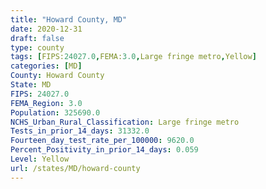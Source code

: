 ```yaml
---
title: "Howard County, MD"
date: 2020-12-31
draft: false
type: county
tags: [FIPS:24027.0,FEMA:3.0,Large fringe metro,Yellow]
categories: [MD]
County: Howard County
State: MD
FIPS: 24027.0
FEMA_Region: 3.0
Population: 325690.0
NCHS_Urban_Rural_Classification: Large fringe metro
Tests_in_prior_14_days: 31332.0
Fourteen_day_test_rate_per_100000: 9620.0
Percent_Positivity_in_prior_14_days: 0.059
Level: Yellow
url: /states/MD/howard-county
---
```



